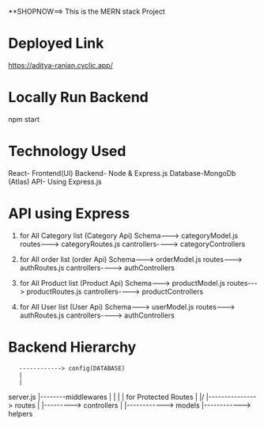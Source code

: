 **SHOPNOW==> This is the MERN stack Project

# Deployed Link 
https://aditya-ranjan.cyclic.app/

# Locally Run Backend
npm start


# Technology Used
React- Frontend(UI)
Backend- Node & Express.js
Database-MongoDb (Atlas)
API- Using Express.js

# API using Express
1) for All Category list (Category Api)
     Schema---> categoryModel.js 
     routes---> categoryRoutes.js
     cantrollers----> categoryControllers

2) for All order list (order Api)
     Schema---> orderModel.js 
     routes---> authRoutes.js
     cantrollers----> authControllers

3) for All Product list (Product Api)
     Schema---> productModel.js 
     routes---> productRoutes.js
     cantrollers----> productControllers

4) for All User list (User Api)
     Schema---> userModel.js 
     routes---> authRoutes.js
     cantrollers----> authControllers




# Backend Hierarchy

       ------------> config(DATABASE)
       |
       |
  server.js             |--------middlewares
    |                   |
    |                   | for Protected Routes
    |                  \|/
    |---------------> routes
                      |
                      |---------> controllers
                                   |
                                   |------------> models
                                   |------------> helpers

